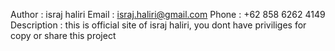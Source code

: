 Author 		: israj haliri
Email		: israj.haliri@gmail.com
Phone		: +62 858 6262 4149
Description	: this is official site of israj haliri, you dont have priviliges for copy 		  or share this project
